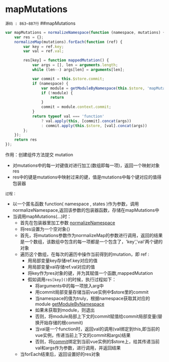# mapMutations
`源码 : 863~887行`
##mapMutations
```js
var mapMutations = normalizeNamespace(function (namespace, mutations) {
    var res = {};
    normalizeMap(mutations).forEach(function (ref) {
        var key = ref.key;
        var val = ref.val;

        res[key] = function mappedMutation() {
            var args = [], len = arguments.length;
            while (len--) args[len] = arguments[len];

            var commit = this.$store.commit;
            if (namespace) {
                var module = getModuleByNamespace(this.$store, 'mapMutations', namespace);
                if (!module) {
                    return
                }
                commit = module.context.commit;
            }
            return typeof val === 'function'
                ? val.apply(this, [commit].concat(args))
                : commit.apply(this.$store, [val].concat(args))
        };
    });
    return res
});
```

作用：创建组件方法提交 mutation

* 对mutations中的每一对键值对进行加工(数组即每一项)，返回一个映射对象res
* res中的键是mutations中映射过来的键，值是mutations中每个键对应的值得包装器

`过程：`

* 以一个匿名函数 function( namespace , states )作为参数，调用normalizeNamespace,返回该参数的包装器函数，存储在mapMutations中
* 当调用mapMutations(...)时：
    * 首先在包装器里加工参数 [normalizeNamespace](./normalizeNamespace.md)
    * 将res设置为一个空对象{}
    * 首先，将mutations参数作为normalizeMap的参数进行调用，返回的结果是一个数组，该数组中包含的每一项都是一个包含了，'key','val'两个键的对象
    * 遍历这个数组，在每次的遍历中操作当前得到的mutation，即 ref :
        * 用局部变量key存储ref.key对应的值
        * 用局部变量val存储ref.val对应的值
        * 将key作为res对象的键，并为其赋值一个函数,mappedMutation
        * 假如调用`res[key]()`的时候，执行过程如下： 
            * 将arguments中的每一项放入arg中
            * 用commit局部变量存储当前vue实例中$store里的commit
            * 当namespace的值为truly，根据namespace获取其对应的module [getModuleByNamespace](./getModuleByNamespace.md)
            * 如果未获取到module，则退出
            * 否则，将module局部上下文的commit赋值给commit局部变量(替换开始存储的根commit)
            * 当val是一个function时，返回val的调用(val绑定到this,即当前的vue实例，传递当前上下文的commit和args)结果
            * 否则，将[commit](./store.prototype.commit.md)绑定到当前vue实例的$store上，给其传递当前val和args作为参数，进行调用，并返回结果
    * 当forEach结束后，返回设置好的res对象




